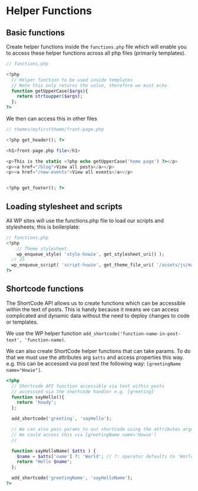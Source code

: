 # Helper Functions

## Basic functions
Create helper functions inside the `functions.php` file which will enable you to access these helper functions across all php files (primarily templates).

```php
// functions.php

<?php
  // Helper function to be used inside templates
  // Note this only returns the value, therefore we must echo
  function getUpperCase($args){
    return strtoupper($args);
  };
?>
```

We then can access this in other files
```php
// themes/myfirsttheme/front-page.php

<?php get_header(); ?>

<h1>front-page.php file</h1>

<p>This is the static <?php echo getUpperCase('home page') ?></p>
<p><a href="/blog">View all posts</a></p>
<p><a href="/new-events">View all events</a></p>


<?php get_footer(); ?>
```

## Loading stylesheet and scripts
All WP sites will use the functions.php file to load our scripts and stylesheets; this is boilerplate:
```php
// functions.php
<?php
	// Theme stylesheet.
	wp_enqueue_style( 'style-howie', get_stylesheet_uri() );
  // JS
  wp_enqueue_script( 'script-howie', get_theme_file_uri( '/assets/js/main.js' ));    
?>
```

## Shortcode functions
The ShortCode API allows us to create functions which can be accessible within the text of posts. This is handy because it means we can access complicated and dynamic data without the need to deploy changes to code or templates.

We use the WP helper function `add_shortcode('function-name-in-post-text', 'function-name)`.

We can also create ShortCode helper functions that can take params. To do that we must use the attributes arg `$atts` and access properties this way. e.g. this can be accessed via post text the following way: `[greetingName name="Howie"]`.

```php
<?php
  // Shortcode API function accessible via text within posts
  // accesssed via the shortcode handler e.g. [greeting]
  function sayHello(){
    return 'howdy';
  };

  add_shortcode('greeting', 'sayHello');

  // We can also pass params to our shortcode using the attributes argument $atts
  // We could access this via [greetingName name='Howie']
  // 

  function sayHelloName( $atts ) {
    $name = $atts['name'] ?: 'World'; // ?: operator defaults to 'World' if undefined
    return "Hello $name";
  };

  add_shortcode('greetingName', 'sayHelloName');
?>
```